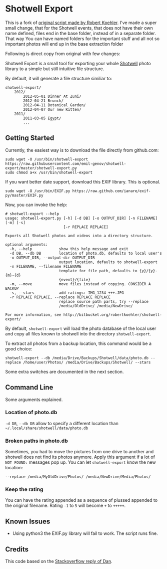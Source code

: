 Shotwell Export
===============

This is a fork of [original script made by Robert Koehler](https://bitbucket.org/robertkoehler/shotwell-export). I've made a super small change, that for the Shotwell events, that does not have their own name defined, files end in the base folder, instead of in a separate folder. That way You can have named folders for the important stuff and all not so important photos will end up in the base extraction folder

Following is direct copy from original with few changes: 

Shotwell Export is a small tool for exporting your whole [Shotwell][1] photo library to a simple but still intuitive file structure.

By default, it will generate a file structure similiar to:

    shotwell-export/
        2012/
            2012-05-01 Dinner At Zuni/
            2012-04-21 Brunch/
            2012-04-11 Botanical Garden/
            2012-04-07 Our new Kitten/
        2011/
            2011-03-05 Egypt/
            ...

Getting Started
---------------

Currently, the easiest way is to download the file directly from github.com:

    sudo wget -O /usr/bin/shotwell-export https://raw.githubusercontent.com/emil-genov/shotwell-export/master/shotwell-export.py
    sudo chmod a+x /usr/bin/shotwell-export

If you want better date support, download this EXIF library. This is optional.

    sudo wget -O /usr/bin/EXIF.py https://raw.github.com/ianare/exif-py/master/EXIF.py

Now, you can invoke the help:

    # shotwell-export --help
    usage: shotwell-export.py [-h] [-d DB] [-o OUTPUT_DIR] [-n FILENAME] [-m] [-s]
                              [-r REPLACE REPLACE]
    
    Exports all Shotwell photos and videos into a directory structure.
    
    optional arguments:
      -h, --help            show this help message and exit
      -d DB, --db DB        location of photo.db, defaults to local user's
      -o OUTPUT_DIR, --output-dir OUTPUT_DIR
                            output location, defaults to shotwell-export
      -n FILENAME, --filename FILENAME
                            template for file path, defaults to {y}/{y}-{m}-{d}
                            {event}/{file}
      -m, --move            move files instead of copying. CONSIDER A BACKUP
      -s, --stars           add ratings: IMG_1234 +++.JPG
      -r REPLACE REPLACE, --replace REPLACE REPLACE
                            replace source path parts, try --replace
                            /media/OldDrive/ /media/NewDrive/
    
    For more information, see http://bitbucket.org/robertkoehler/shotwell-export/


By default, `shotwell-export` will load the photo database of the local user and copy all files known to shotwell into the directory `shotwell-export`.

To extract all photos from a backup location, this command would be a good choice:

    shotwell-export --db /media/Drive/Backups/Shotwell/data/photo.db --replace /home/user/Photos/ /media/Drive/Backups/Shotwell/ --stars

Some extra switches are documented in the next section.

Command Line
------------

Some arguments explained.

### Location of photo.db

`-d DB`, `--db DB` allow to specify a different location than `~/.local/share/shotwell/data/photo.db` 

### Broken paths in photo.db

Sometimes, you had to move the pictures from one drive to another and shotwell does not find its photos anymore. Apply this argument if a lot of `NOT FOUND:` messages pop up. You can let `shotwell-export` know the new location:

`--replace /media/MyOldDrive/Photos/ /media/NewDrive/Media/Photos/`

### Keep the rating

You can have the rating appended as a sequence of plussed appended to the original filename. Rating `-1` to `5` will become `+` to `+++++`. 


Known Issues
--------------

* Using python3 the EXIF.py library will fail to work. The script runs fine.


Credits
-------

This code based on the [Stackoverflow reply of Dan][2].


[1]: http://www.yorba.org/projects/shotwell/
[2]: http://askubuntu.com/questions/111290/how-can-i-export-my-shotwell-gallery
